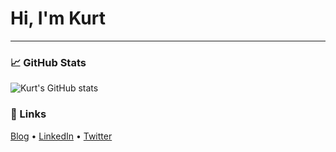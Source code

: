 # Hi, I'm Kurt

---

### 📈 GitHub Stats
![Kurt's GitHub stats](https://github-readme-stats.vercel.app/api?username=xXJSONDeruloXx&show_icons=true&theme=radical)

### 🔗 Links
[Blog](https://your-site.com) • [LinkedIn](https://linkedin.com/in/yourname) • [Twitter](https://twitter.com/yourhandle)

